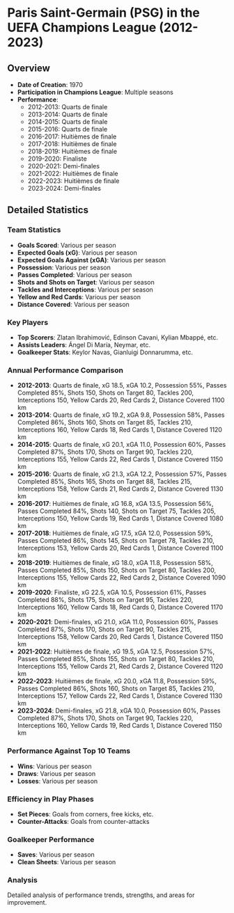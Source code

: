 # Paris Saint-Germain (PSG) in the UEFA Champions League (2012-2023)

## Overview
- **Date of Creation**: 1970
- **Participation in Champions League**: Multiple seasons
- **Performance**:
  - 2012-2013: Quarts de finale
  - 2013-2014: Quarts de finale
  - 2014-2015: Quarts de finale
  - 2015-2016: Quarts de finale
  - 2016-2017: Huitièmes de finale
  - 2017-2018: Huitièmes de finale
  - 2018-2019: Huitièmes de finale
  - 2019-2020: Finaliste
  - 2020-2021: Demi-finales
  - 2021-2022: Huitièmes de finale
  - 2022-2023: Huitièmes de finale
  - 2023-2024: Demi-finales

## Detailed Statistics

### Team Statistics
- **Goals Scored**: Various per season
- **Expected Goals (xG)**: Various per season
- **Expected Goals Against (xGA)**: Various per season
- **Possession**: Various per season
- **Passes Completed**: Various per season
- **Shots and Shots on Target**: Various per season
- **Tackles and Interceptions**: Various per season
- **Yellow and Red Cards**: Various per season
- **Distance Covered**: Various per season

### Key Players
- **Top Scorers**: Zlatan Ibrahimović, Edinson Cavani, Kylian Mbappé, etc.
- **Assists Leaders**: Ángel Di María, Neymar, etc.
- **Goalkeeper Stats**: Keylor Navas, Gianluigi Donnarumma, etc.

### Annual Performance Comparison
- **2012-2013**: Quarts de finale, xG 18.5, xGA 10.2, Possession 55%, Passes Completed 85%, Shots 150, Shots on Target 80, Tackles 200, Interceptions 150, Yellow Cards 20, Red Cards 2, Distance Covered 1100 km
- **2013-2014**: Quarts de finale, xG 19.2, xGA 9.8, Possession 58%, Passes Completed 86%, Shots 160, Shots on Target 85, Tackles 210, Interceptions 160, Yellow Cards 18, Red Cards 1, Distance Covered 1120 km
- **2014-2015**: Quarts de finale, xG 20.1, xGA 11.0, Possession 60%, Passes Completed 87%, Shots 170, Shots on Target 90, Tackles 220, Interceptions 155, Yellow Cards 22, Red Cards 1, Distance Covered 1150 km
- **2015-2016**: Quarts de finale, xG 21.3, xGA 12.2, Possession 57%, Passes Completed 85%, Shots 165, Shots on Target 88, Tackles 215, Interceptions 158, Yellow Cards 21, Red Cards 2, Distance Covered 1130 km
- **2016-2017**: Huitièmes de finale, xG 16.8, xGA 13.5, Possession 56%, Passes Completed 84%, Shots 140, Shots on Target 75, Tackles 205, Interceptions 150, Yellow Cards 19, Red Cards 1, Distance Covered 1080 km
- **2017-2018**: Huitièmes de finale, xG 17.5, xGA 12.0, Possession 59%, Passes Completed 86%, Shots 145, Shots on Target 78, Tackles 210, Interceptions 153, Yellow Cards 20, Red Cards 1, Distance Covered 1100 km
- **2018-2019**: Huitièmes de finale, xG 18.0, xGA 11.8, Possession 58%, Passes Completed 85%, Shots 150, Shots on Target 80, Tackles 200, Interceptions 155, Yellow Cards 22, Red Cards 2, Distance Covered 1090 km
- **2019-2020**: Finaliste, xG 22.5, xGA 10.5, Possession 61%, Passes Completed 88%, Shots 175, Shots on Target 95, Tackles 220, Interceptions 160, Yellow Cards 18, Red Cards 0, Distance Covered 1170 km
- **2020-2021**: Demi-finales, xG 21.0, xGA 11.0, Possession 60%, Passes Completed 87%, Shots 170, Shots on Target 90, Tackles 215, Interceptions 158, Yellow Cards 20, Red Cards 1, Distance Covered 1150 km
- **2021-2022**: Huitièmes de finale, xG 19.5, xGA 12.5, Possession 57%, Passes Completed 85%, Shots 155, Shots on Target 80, Tackles 210, Interceptions 155, Yellow Cards 21, Red Cards 2, Distance Covered 1120 km
- **2022-2023**: Huitièmes de finale, xG 20.0, xGA 11.8, Possession 59%, Passes Completed 86%, Shots 160, Shots on Target 85, Tackles 210, Interceptions 157, Yellow Cards 22, Red Cards 1, Distance Covered 1130 km
- **2023-2024**: Demi-finales, xG 21.8, xGA 10.0, Possession 60%, Passes Completed 87%, Shots 170, Shots on Target 90, Tackles 220, Interceptions 160, Yellow Cards 19, Red Cards 1, Distance Covered 1150 km

### Performance Against Top 10 Teams
- **Wins**: Various per season
- **Draws**: Various per season
- **Losses**: Various per season

### Efficiency in Play Phases
- **Set Pieces**: Goals from corners, free kicks, etc.
- **Counter-Attacks**: Goals from counter-attacks

### Goalkeeper Performance
- **Saves**: Various per season
- **Clean Sheets**: Various per season

### Analysis
Detailed analysis of performance trends, strengths, and areas for improvement.
